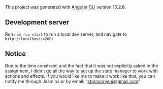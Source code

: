 This project was generated with [Angular CLI](https://github.com/angular/angular-cli) version 16.2.6.

## Development server

Run `npm run start` to run a local dev server, and navigate to `http://localhost:4200/`

## Notice
Due to the time constraint and the fact that it was not explicitly asked in the assignment, I didn't go all the way to set up the state manager to work with actions and effects. If you would like me to make it work like that, you can notify me through Jasmina or by email: "stornocrveni@gmail.com"
